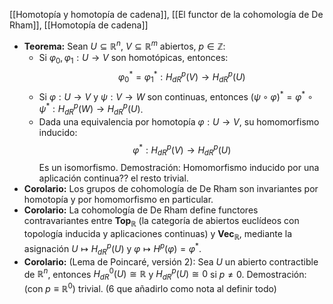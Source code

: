[[Homotopía y homotopía de cadena]], [[El functor de la cohomología de De Rham]], [[Homotopía de cadena]]

- **Teorema:** Sean $U\subseteq \mathbb{R}^{n}$, $V\subseteq \mathbb{R}^{m}$ abiertos, $p \in \mathbb{Z}$:
	- Si $\varphi_{0},\varphi_{1}:U\longrightarrow V$ son homotópicas, entonces:$$
\varphi_{0}^{*}=\varphi_{1}^{*}:H_{dR}^{p}(V)\longrightarrow H_{dR}^{p}(U)
$$
	- Si $\varphi:U\longrightarrow V$ y $\psi:V \longrightarrow W$ son continuas, entonces $(\psi \circ \varphi)^{*}=\varphi^{*}\circ \psi^{*}:H_{dR}^{p}(W)\longrightarrow H_{dR}^{p}(U)$.
	- Dada una equivalencia por homotopía $\varphi:U\longrightarrow V$, su homomorfismo inducido:$$
\varphi^{*}:H_{dR}^{p}(V)\longrightarrow H_{dR}^{p}(U)
$$Es un isomorfismo.
	Demostración: Homomorfismo inducido por una aplicación continua?? el resto trivial.
- **Corolario:** Los grupos de cohomología de De Rham son invariantes por homotopía y por homomorfismo en particular.
- **Corolario:** La cohomología de De Rham define functores contravariantes entre $\mathbf{Top}_{\mathbb{R}}$ (la categoría de abiertos euclídeos con topología inducida y aplicaciones continuas) y $\mathbf{Vec}_{\mathbb{R}}$, mediante la asignación $U \mapsto H_{dR}^{p}(U)$ y $\varphi \mapsto H^{p}(\varphi) = \varphi^{*}$.
- **Corolario:** (Lema de Poincaré, versión 2): Sea $U$ un abierto contractible de $\mathbb{R}^{n}$, entonces $H_{dR}^{0}(U) \cong \mathbb{R}$ y $H_{dR}^{p}(U)\cong 0$ si $p \neq 0$. 
	Demostración: (con $p \equiv \mathbb{R}^{0}$) trivial. (6 que añadirlo como nota al definir todo)